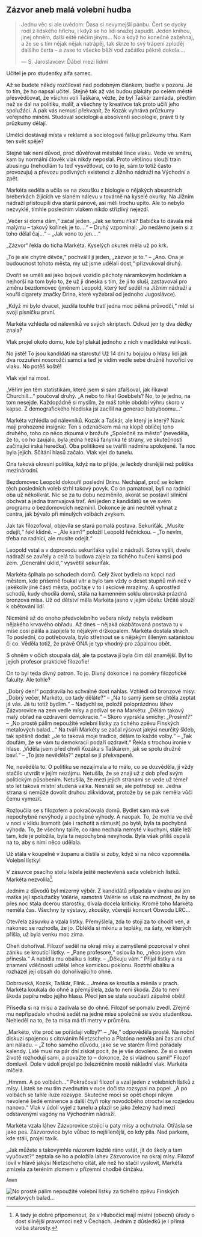 ## Zázvor aneb malá volební hudba

> Jednu věc si ale uvědom: Ďasa si nevymejšlí pánbu. Čert se dycky rodí z lidského hříchu, i když se ho lidi snažej zapudit. Jeden knihou, jinej ohněm, další eště něčím jiným... No a když ho konečně zažehnaj, a že se s tím nějak nějak natrápěj, tak skrze to svý trápení zploděj dalšího čerta – a zase to všecko běží vod začátku pěkně dokola....
>
> — S. Jaroslavcev: Ďábel mezi lidmi

Učitel je pro studentky alfa samec.

Až se budete někdy rozčilovat nad podobným článkem, buďte v pozoru. Je to tím, že ho napsal učitel. Stejně tak až vás budou plakáty po celém městě přesvědčovat, že všichni volí Taškára, vězte, že byl Taškár zamlada, předtím než se dal na politiku, malíř, a všechny ty kreativce tak proto učili jeho spolužáci. A pak vás nemusí překvapit, že Kozák vyhrává průzkumy veřejného mínění. Studoval sociologii a absolventi sociologie, právě ti ty průzkumy dělají.

Umělci dostávají místa v reklamě a sociologové falšují průzkumy trhu. Kam ten svět spěje?

Stejně tak není důvod, proč důvěřovat městské lince vlaku. Vede ve směru, kam by normální člověk vlak nikdy neposlal. Proto většinou slouží train abusingu (nehodlám tu teď vysvětlovat, co to je, sám to totiž často provozuju) a převozu podivných existencí z Jižního nádraží na Východní a zpět.

Markéta seděla a učila se na zkoušku z biologie o nějakých absurdních breberkách žijících ve slaném nálevu v továrně na kyselé okurky. Na Jižním nádraží přistoupili dva starší pánové, asi měli trochu upito. Ale to nebylo nezvyklé, tímhle posledním vlakem nikdo střízlivý nejezdí.

„Večer si doma dám,“ začal jeden. „Jak se tomu říká? Babička to dávala mě malýmu – takový kořínek je to....“ – Druhý vzpomínal: „Jo nedávno jsem si z toho dělal čaj...“ – „Jak vono to jen....“

„Zázvor“ řekla do ticha Markéta. Kyselých okurek měla už po krk.

„To je ale chytré děvče,“ pochválil ji jeden, „zázvor je to.“ – „Ano. Ona je budoucnost tohoto města, my už jsme udělali dost,“ přizvukoval druhý.

Dvořit se uměli asi jako bojové vozidlo pěchoty náramkovým hodinkám a nejhorší na tom bylo to, že už ji dneska s tím, že jí to sluší, zastavoval pro změnu bezdomovec (jménem Leopold, který teď seděl na Jižním nádraží a kouřil cigarety značky Drina, které vyžebral od jednoho Jugoslávce).

„Když mi bylo dvacet, jezdila touhle tratí jedna moc pěkná průvodčí,“ mlel si svoji písničku první.

Markéta vzhlédla od nálevníků ve svých skriptech. Odkud jen ty dva dědky znala?

Vlak projel okolo domu, kde byl plakát jednoho z nich v nadlidské velikosti.

No jistě! To jsou kandidáti na starostu! Už 14 dní tu bojujou o hlasy lidí jak dva rozzuření nosorožčí samci a teď je vidím vedle sebe družně hovořící ve vlaku. No potěš koště!

Vlak vjel na most.

„Věřím jen těm statistikám, které jsem si sám zfalšoval, jak říkaval Churchill…“ poučoval druhý. „A nebo to říkal Goebbels? No, to je jedno, na tom nesejde. Každopádně si myslím, že máš tohle období výhru skoro v kapse. Z demografického hlediska jsi zacílil na generaci babyboomu…“

Markéta vzhlédla od nálevníků. Kozák a Taškár, ale který je který? Navíc mají prohozené insignie: Ten s odznáčkem má na klopě obličej toho druhého, toho co něco zkoumá v brožuře „Společně za město“ (neveděla, že to, co ho zaujalo, byla jedna hezká fanynka té strany, ve skutečnosti začínající irská herečka). Oba politikové se tvářili nadmíru spokojeně. Ta noc byla jejich. Sčítání hlasů začalo. Vlak vjel do tunelu.

Ona taková okresní politika, když na to přijde, je leckdy drsnější než politika mezinárodní.

Bezdomovec Leopold dokouřil poslední Drinu. Nechápal, proč se kolem těch posledních voleb strhl takový povyk. Co on pamatoval, byli na radnici oba už několikrát. Nic se za tu dobu nezměnilo, akorát se postavil silniční obchvat a jedna tramvajová trať. Ani jeden z kandidátů se ve svém programu o bezdomovcích nezmínil. Dokonce je ani nechtěl vyhnat z centra, jak bývalo při minulých volbách zvykem.

Jak tak filozofoval, objevila se stará pomalá postava. Sekuriťák. „Musíte odejít,“ řekl klidně. – „Ale kam?“ položil Leopold řečnickou. – „To nevím, třeba na radnici, ale musíte odejít.“

Leopold vstal a v doprovodu sekuriťáka vyšel z nádraží. Sotva vyšli, dveře nádraží se zavřely a celá ta budova zajela za tichého hučení kamsi pod zem. „Generální úklid,“ vysvětlil sekuriťák.

Markéta šplhala po schodech domů. Celý život bydlela na kopci nad městem, kde příšerně foukal vítr a bylo tam vždy o deset stupňů míň než v jakékoliv jiné části města, počítaje v to i akciové mrazírny. A uprostřed schodů, kudy chodila domů, stála na kamenném soklu obrovská prázdná bronzová mísa. Už od dětství měla Markéta jasno v jejím účelu: Určitě slouží k obětování lidí.

Nicméně až do onoho předvolebního večera nikdy nebyla svědkem nějakého krvavého obřadu. Až dnes – nějaká okabátovaná postava tu v míse cosi pálila a zapíjela to nějakým držkopalem. Markéta dostala strach. To poslední, co potřebovala, bylo střetnout se s nějakým šíleným satanistou či co. Věděla totiž, že právě ONA je typ vhodný pro zápalnou obět.

S ohněm v očích stoupala dál, ale ta postava jí byla čím dál znamější. Byl to jejich profesor praktické filozofie!

On to byl teda divný patron. To jo. Divný dokonce i na poměry filozofické fakulty. Ale tohle?

„Dobrý den!“ pozdravila ho schválně dost nahlas. Vzhlédl od bronzové mísy: „Dobrý večer, Markéto, co tady děláte?“ – „Na to samý jsem se chtěla zeptat já vás. Já tu totiž bydlím.“ – Nadychl se, položil poloprázdnou láhev Zázvorovice na zem vedle mísy a podíval se na Markétu: „Dělám takový malý obřad na ozdravení demokracie.“ – Skoro vyprskla smíchy: „Prosím!?“ – „No prostě pálim nepoužité volební lístky za tichého zpěvu Finských metalových balad…“ Na tváři Markéty se začal rýsovat jakýsi neurčitý škleb, tak spěšně dodal: „Je to taková moje tradice, dělám to každé volby.“ – „Tak doufám, že se vám tu demokracii podaří ozdravit.“ Řekla s trochou ironie v hlase. „Viděla jsem před chvílí Kozáka s Taškárem, jak se spolu družně baví.“ – „To jste nevěděla?“ zeptal se jí překvapeně.

Ne, nevěděla to. O politiku se nezajímala a to málo, co se dozvěděla, jí vždy stačilo utvrdit v jejím nezájmu. Netušila, že se znají už z dob před svým politickým působením. Netušila, že mezi jejich stranami se vede už témeř sto let taková místní studená válka. Nesnáší se, ale potřebují se. Jedna strana si nemůže dovolit druhou zlikvidovat, protože by se pak neměla vůči čemu vymezit.

Rozloučila se s filozofem a pokračovala domů. Bydlet sám má své nepochybné nevýhody a pochybné výhody. A naopak. To, že mohla ve dvě v noci v klidu šramotit (ale i rachotit a rámusit) po bytě, byla ta pochybná výhoda. To, že všechny talíře, co ráno nechala nemyté v kuchyni, stále leží tam, kde je položila, byla ta nepochybná nevýhoda. Byla však příliš ospalá na to, aby s nimi něco udělala.

Už stála v koupelně v županu a čistila si zuby, když si na něco vzpomněla. Volební lístky!

V zásuvce psacího stolu ležela ještě neotevřená sada volebních lístků. Markéta nezvolila[^z2].

Jedním z důvodů byl mizerný výběr. Z kandidátů připadala v úvahu asi jen matka její spolužačky Valérie, samotná Valérie se však na možnost, že by se přes noc stala dcerou starostky, dívala docela kriticky. Kromě toho Markéta neměla čas. Všechny ty výstavy, zkoušky, včerejší koncert Obwodu LRC…

Otevřela zásuvku a vzala lístky. Přemýšlela, zda to stojí za to chodit ven, a nakonec se rozhodla, že jo. Oblékla si mikinu a tepláky, na šaty, ve kterých přišla, už byla venku moc zima.

Oheň dohoříval. Filozof seděl na okraji mísy a zamyšleně pozoroval v ohni zániku se kroutící lístky. – „Pane profesore,“ oslovila ho, „něco jsem vám přinesla.“ A nabídla mu obálku s lístky. – „Děkuju vám.“ Přijal lístky a na znamení vděčnosti udělal lehce komickou poklonu. Roztrhl obálku a rozházel její obsah do dohořívajícího ohně.

Dobrovská, Kozák, Taškár, Flink… Jména se kroutila a měnila v prach. Markéta koukala do ohně a přemýšlela, zda to není škoda. Zda to není škoda papíru nebo jejího hlasu. Přeci jen se stala součástí zápalné oběti!

Přisedla si na mísu a zadívala se do ohně. Filozof se pomalu zvedl. Zřejmě mu nepřipadalo vhodné sedět na jedné míse společně se svou studentkou. Nehleděl na to, že ta mísa má tři metry v průměru.

„Markéto, víte proč se pořádají volby?“ – „Ne,“ odpověděla prostě. Na noční diskuzi spojenou s citováním Nietzscheho a Platóna neměla ani čas ani chuť ani náladu. – „Z toho samého důvodu, jako se ve starém Římě pořádaly kalendy. Lidé musí na pár dní získat pocit, že je vše dovoleno. Že si o svém životě rozhodují sami, a považte to – dokonce, že si vládnou sami!“ Filozof domluvil. Dole v údolí projel po železničním mostě nákladní vlak. Markéta mlčela.

„Hmmm. A po volbách…“ Pokračoval filozof a vzal jeden z volebních lístků z mísy. Lístek se mu tím zvednutím v ruce dočista rozsypal na popel. „A po volbách se tahle iluze rozsype. Skutečné moci se opět chopí nikým nevolené šedé eminence a další čtyři roky novodobého otroctví se rozjedou nanovo.“ Vlak v údolí vyjel z tunelu a plazil se jako železný had mezi odstavenými vagóny na Východním nádraží.

Markéta vzala láhev Zázvorovice stojící u paty mísy a ochutnala. Otřásla se jako pes. Zázvorovice bylo vůbec to nejšílenější, co kdy pila. Nad parkem, kde stáli, projel taxík.

„Jak můžete s takovýmhle názorem každé ráno vstát, jít do školy a tam vyučovat?“ zeptala se ho a položila lahev Zázvorovice na okraj mísy. Filozof lovil v hlavě jakýsi Nietzscheho citát, ale než ho stačil vyslovit, Markéta zmizela za teréním zlomem v přízemní chodbě činžáku.

`Ámen`

[^z2]: A tady je dobré připomenout, že v Hlubočici mají místní (obecní) úřady o dost silnější pravomoci než v Čechách. Jedním z důsledků je i přímá volba starosty.

![No prostě pálim nepoužité volební lístky za tichého zpěvu Finských metalových balad…](obrazky/nahled_04.jpg)
